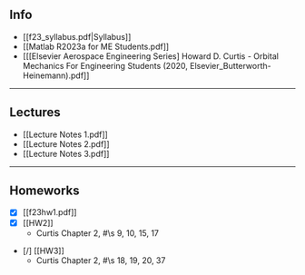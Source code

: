 ## Info
+ [[f23_syllabus.pdf|Syllabus]]
+ [[Matlab R2023a for ME Students.pdf]]
+ [[[Elsevier Aerospace Engineering Series] Howard D. Curtis - Orbital Mechanics For Engineering Students (2020, Elsevier_Butterworth-Heinemann).pdf]]


---
## Lectures
+ [[Lecture Notes 1.pdf]]
+ [[Lecture Notes 2.pdf]]
+ [[Lecture Notes 3.pdf]]


---
## Homeworks
+ [x] [[f23hw1.pdf]]
+ [x] [[HW2]]
	+ Curtis Chapter 2, #\s 9, 10, 15, 17
+ [/] [[HW3]]
	+ Curtis Chapter 2, #\s 18, 19, 20, 37
